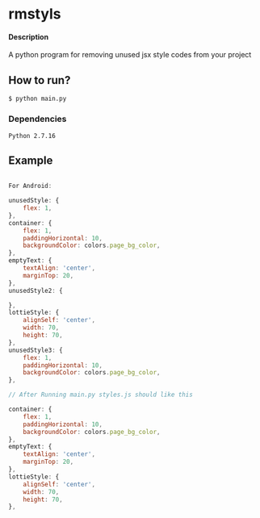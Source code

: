 
# rmstyls

#### Description

A python program for removing unused jsx style codes from your project

## How to run?

`$ python main.py`

### Dependencies

`Python 2.7.16`

## Example
```javascript

For Android:

unusedStyle: { 
	flex: 1, 
},
container: {
	flex: 1,
	paddingHorizontal: 10,
	backgroundColor: colors.page_bg_color,
},
emptyText: {
	textAlign: 'center',
	marginTop: 20,
},
unusedStyle2: {

},
lottieStyle: {
	alignSelf: 'center',
	width: 70,
	height: 70,
},
unusedStyle3: {
	flex: 1,
	paddingHorizontal: 10,
	backgroundColor: colors.page_bg_color,
},

// After Running main.py styles.js should like this

container: {
	flex: 1,
	paddingHorizontal: 10,
	backgroundColor: colors.page_bg_color,
},
emptyText: {
	textAlign: 'center',
	marginTop: 20,
},
lottieStyle: {
	alignSelf: 'center',
	width: 70,
	height: 70,
},

```

  